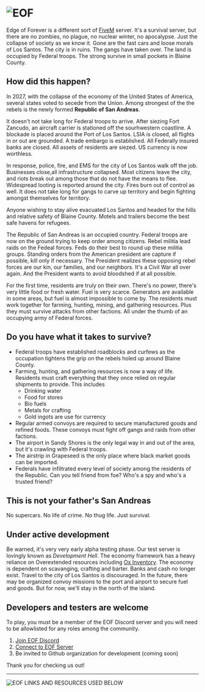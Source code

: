 # ![EOF][0]

Edge of Forever is a different sort of [FiveM][1] server. It's a survival server, but there are no zombies, no plague, no nuclear winter, no apocalypse. Just the collapse of society as we know it. Gone are the fast cars and loose morals of Los Santos. The city is in ruins. The gangs have taken over. The land is occupied by Federal troops. The strong survive in small pockets in Blaine County.

## How did this happen?

In 2027, with the collapse of the economy of the United States of America, several states voted to secede from the Union. Among strongest of the the rebels is the newly formed **Republic of San Andreas**.

It doesn't not take long for Federal troops to arrive. After siezing Fort Zancudo, an aircraft carrier is stationed off the sourhwestern coastline. A blockade is placed around the Port of Los Santos. LSIA is closed, all flights in or out are grounded. A trade embargo is established. All Federally insured banks are closed. All assets of residents are siezed. US currency is now worthless.

In response, police, fire, and EMS for the city of Los Santos walk off the job. Businesses close,all infrastructure collapsed. Most citizens leave the city, and riots break out among those that do not have the means to flee. Widespread looting is reported around the city. Fires burn out of control as well. It does not take long for gangs to carve up territory and begin fighting amongst themselves for territory.

Anyone wishing to stay alive evacuated Los Santos and headed for the hills and relative safety of Blaine County. Motels and trailers become the best safe havens for refugees.

The Republic of San Andreas is an occupied country. Federal troops are now on the ground trying to keep order among citizens. Rebel militia lead raids on the Fedeal forces. Feds do their best to round up these militia groups. Standing orders from the American president are capture if possible, kill only if necessary. The President realizes these opposing rebel forces are our kin, our families, and our neighbors. It's a Civil War all over again. And the President wants to avoid bloodshed if at all possible.

For the first time, residents are truly on their own. There's no power, there's very little food or fresh water. Fuel is very scarce. Generators are available in some areas, but fuel is almost impossible to come by. The residents must work together for farming, hunting, mining, and gathering resources. Plus they must survive attacks from other factions. All under the thumb of an occupying army of Federal forces.

## Do you have what it takes to survive?

- Federal troops have established roadblocks and curfews as the occupation tightens the grip on the rebels holed up around Blaine County.
- Farming, hunting, and gathering resources is now a way of life. Residents must craft everything that they once relied on regular shipments to provide. This includes
  - Drinking water
  - Food for stores
  - Bio fuels
  - Metals for crafting
  - Gold ingots are use for currency
- Regular armed convoys are required to secure manufactured goods and refined foods. These convoys must fight off gangs and raids from other factions.
- The airport in Sandy Shores is the only legal way in and out of the area, but it's crawling with Federal troops.
- The airstrip in Grapeseed is the only place where black market goods can be imported.
- Federals have infiltrated every level of society among the residents of the Republic. Can you tell friend from foe? Who's a spy and who's a trusted friend?

## This is not your father's San Andreas
No supercars. No life of crime. No thug life. Just survival.

## Under active development

Be warned, it's very very early alpha testing phase. Our test server is lovingly known as *Development Hell*. The economy framework has a heavy reliance on Overextended resources including [Ox Inventory][6]. The economy is dependent on scavanging, crafting and barter. Banks and cash no longer exist. Travel to the city of Los Santos is discouraged. In the future, there may be organized convoy missions to the port and airport to secure fuel and goods. But for now, we'll stay in the north of the island.

## Developers and testers are welcome

To play, you must be a member of the EOF Discord server and you will need to be allowlisted for any roles among the community.

1. [Join EOF Discord][2]
2. [Connect to EOF Server][3]
3. Be invited to Github organization for development (coming soon)

Thank you for checking us out!

---
![EOF LINKS AND RESOURCES USED BELOW][4]

[0]: https://www.davedorm.com/images/eof_text_512.png
[1]: https://fivem.net
[2]: https://discord.gg/YahWKPxxkE
[3]: https://cfx.re/join/v73pq5
[4]: https://www.davedorm.com/images/eof_itty.png
[5]: https://github.com/ND-Framework
[6]: https://github.com/overextended/ox_inventory
[7]: https://www.qbox.re
